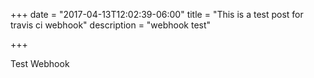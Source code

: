 +++
date = "2017-04-13T12:02:39-06:00"
title = "This is a test post for travis ci webhook"
description = "webhook test"

+++


Test Webhook
